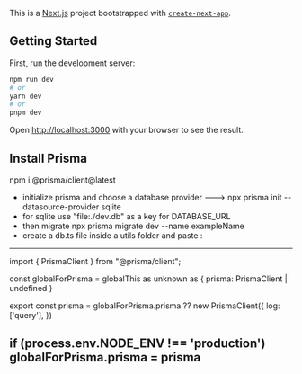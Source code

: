 This is a [Next.js](https://nextjs.org/) project bootstrapped with [`create-next-app`](https://github.com/vercel/next.js/tree/canary/packages/create-next-app).

## Getting Started

First, run the development server:

```bash
npm run dev
# or
yarn dev
# or
pnpm dev
```

Open [http://localhost:3000](http://localhost:3000) with your browser to see the result.

## Install Prisma
npm i @prisma/client@latest
 - initialize prisma and choose a database provider ---> npx prisma init --datasource-provider sqlite
 - for sqlite use "file:./dev.db" as a key for DATABASE_URL 
 - then migrate npx prisma migrate dev --name exampleName
 - create a db.ts file inside a utils folder and paste :
----------------------------------------------------------------------------
 import { PrismaClient } from "@prisma/client";

const globalForPrisma = globalThis as unknown as {
    prisma: PrismaClient | undefined
}

export const prisma =
    globalForPrisma.prisma ??
    new PrismaClient({
        log: ['query'],
    })

if (process.env.NODE_ENV !== 'production') globalForPrisma.prisma = prisma
-------------------------------------------------------------------------------
